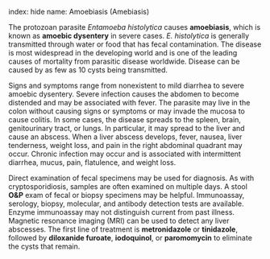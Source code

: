 index: hide
name: Amoebiasis (Amebiasis)

The protozoan parasite  *Entamoeba histolytica* causes  **amoebiasis**, which is known as  **amoebic dysentery** in severe cases.  *E. histolytica* is generally transmitted through water or food that has fecal contamination. The disease is most widespread in the developing world and is one of the leading causes of mortality from parasitic disease worldwide. <sup></sup>Disease can be caused by as few as 10 cysts being transmitted.

Signs and symptoms range from nonexistent to mild diarrhea to severe amoebic dysentery. Severe infection causes the abdomen to become distended and may be associated with fever. The parasite may live in the colon without causing signs or symptoms or may invade the mucosa to cause colitis. In some cases, the disease spreads to the spleen, brain, genitourinary tract, or lungs. In particular, it may spread to the liver and cause an abscess. When a liver abscess develops, fever, nausea, liver tenderness, weight loss, and pain in the right abdominal quadrant may occur. Chronic infection may occur and is associated with intermittent diarrhea, mucus, pain, flatulence, and weight loss.

Direct examination of fecal specimens may be used for diagnosis. As with cryptosporidiosis, samples are often examined on multiple days. A stool  **O&P** exam of fecal or biopsy specimens may be helpful. Immunoassay, serology, biopsy, molecular, and antibody detection tests are available. Enzyme immunoassay may not distinguish current from past illness. Magnetic resonance imaging (MRI) can be used to detect any liver abscesses. The first line of treatment is  **metronidazole** or  **tinidazole**, followed by  **diloxanide furoate**,  **iodoquinol**, or  **paromomycin** to eliminate the cysts that remain.
